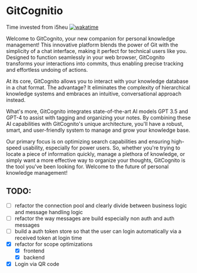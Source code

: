 # GitCognitio

Time invested from i5heu [![wakatime](https://wakatime.com/badge/github/i5heu/GitCognitio.svg)](https://wakatime.com/badge/github/i5heu/GitCognitio)

Welcome to GitCognito, your new companion for personal knowledge management! This innovative platform blends the power of Git with the simplicity of a chat interface, making it perfect for technical users like you. Designed to function seamlessly in your web browser, GitCognito transforms your interactions into commits, thus enabling precise tracking and effortless undoing of actions. 

At its core, GitCognito allows you to interact with your knowledge database in a chat format. The advantage? It eliminates the complexity of hierarchical knowledge systems and embraces an intuitive, conversational approach instead.

What's more, GitCognito integrates state-of-the-art AI models GPT 3.5 and GPT-4 to assist with tagging and organizing your notes. By combining these AI capabilities with GitCognito's unique architecture, you'll have a robust, smart, and user-friendly system to manage and grow your knowledge base.

Our primary focus is on optimizing search capabilities and ensuring high-speed usability, especially for power users. So, whether you're trying to locate a piece of information quickly, manage a plethora of knowledge, or simply want a more effective way to organize your thoughts, GitCognito is the tool you've been looking for. Welcome to the future of personal knowledge management!

## TODO:
- [ ] refactor the connection pool and clearly divide between business logic and message handling logic 
- [ ] refactor the way messages are build especially non auth and auth messages
- [ ] build a auth token store so that the user can login automatically via a received token at login time
- [X] refactor for scope optimizations
  - [X] frontend
  - [X] backend
- [X] Login via QR code
